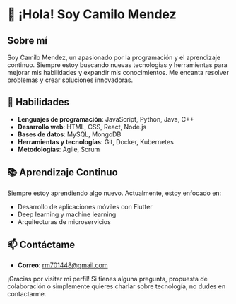 # 👋 ¡Hola! Soy Camilo Mendez

## Sobre mí

Soy Camilo Mendez, un apasionado por la programación y el aprendizaje continuo. Siempre estoy buscando nuevas tecnologías y herramientas para mejorar mis habilidades y expandir mis conocimientos. Me encanta resolver problemas y crear soluciones innovadoras.

## 🌟 Habilidades

- **Lenguajes de programación**: JavaScript, Python, Java, C++
- **Desarrollo web**: HTML, CSS, React, Node.js
- **Bases de datos**: MySQL, MongoDB
- **Herramientas y tecnologías**: Git, Docker, Kubernetes
- **Metodologías**: Agile, Scrum


## 📚 Aprendizaje Continuo

Siempre estoy aprendiendo algo nuevo. Actualmente, estoy enfocado en:

- Desarrollo de aplicaciones móviles con Flutter
- Deep learning y machine learning
- Arquitecturas de microservicios

## 📫 Contáctame

- **Correo**: rm701448@gmail.com

¡Gracias por visitar mi perfil! Si tienes alguna pregunta, propuesta de colaboración o simplemente quieres charlar sobre tecnología, no dudes en contactarme.

